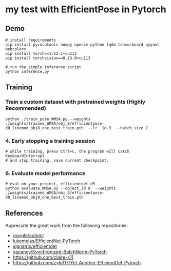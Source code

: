 # my test with EfficientPose in Pytorch

## Demo

    # install requirements
    pip install pycocotools numpy opencv-python tqdm tensorboard pyyaml webcolors
    pip install torch==1.12.1+cu113
    pip install torchvision==0.13.0+cu113
     
    # run the simple inference script
    python inference.py

## Training

### Train a custom dataset with pretrained weights (Highly Recommended)

    python ./train_pose_WMSA.py --weights ./weights/trained_WMSA/obj_8/efficientpose-d0_linemod_obj8_one_best_train.pth  --lr  1e-3  --batch_size 2

### 4. Early stopping a training session

    # while training, press Ctrl+c, the program will catch KeyboardInterrupt
    # and stop training, save current checkpoint.

### 6. Evaluate model performance

    # eval on your_project, efficientdet-d5
    python evaluate_WMSA.py --object_id 8  --weights  ./weights/trained_WMSA/obj_8/efficientpose-d0_linemod_obj8_one_best_train.pth





## References

Appreciate the great work from the following repositories:

- [google/automl](https://github.com/google/automl)
- [lukemelas/EfficientNet-PyTorch](https://github.com/lukemelas/EfficientNet-PyTorch)
- [signatrix/efficientdet](https://github.com/signatrix/efficientdet)
- [vacancy/Synchronized-BatchNorm-PyTorch](https://github.com/vacancy/Synchronized-BatchNorm-PyTorch)
- https://github.com/claire-s11
- https://github.com/zylo117/Yet-Another-EfficientDet-Pytorch

